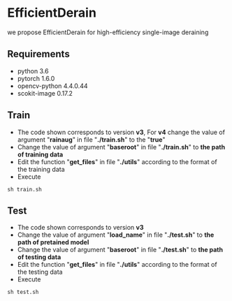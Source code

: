 # EfficientDerain
we propose EfficientDerain for high-efficiency single-image deraining



## Requirements

- python 3.6
- pytorch 1.6.0
- opencv-python 4.4.0.44
- scokit-image 0.17.2





## Train

- The code shown corresponds to version **v3**, For **v4** change the value of argument "**rainaug**" in file "**./train.sh**" to the "**true**"
- Change the value of argument "**baseroot**" in file "**./train.sh**" to **the path of training data**
- Edit the function "**get_files**" in file "**./utils**" according to the format of the training data
- Execute

```
sh train.sh
```



## Test

- The code shown corresponds to version **v3**
- Change the value of argument "**load_name**" in file "**./test.sh**" to **the path of pretained model**
- Change the value of argument "**baseroot**" in file "**./test.sh**" to **the path of testing data**
- Edit the function "**get_files**" in file "**./utils**" according to the format of the testing data
- Execute

```
sh test.sh
```
